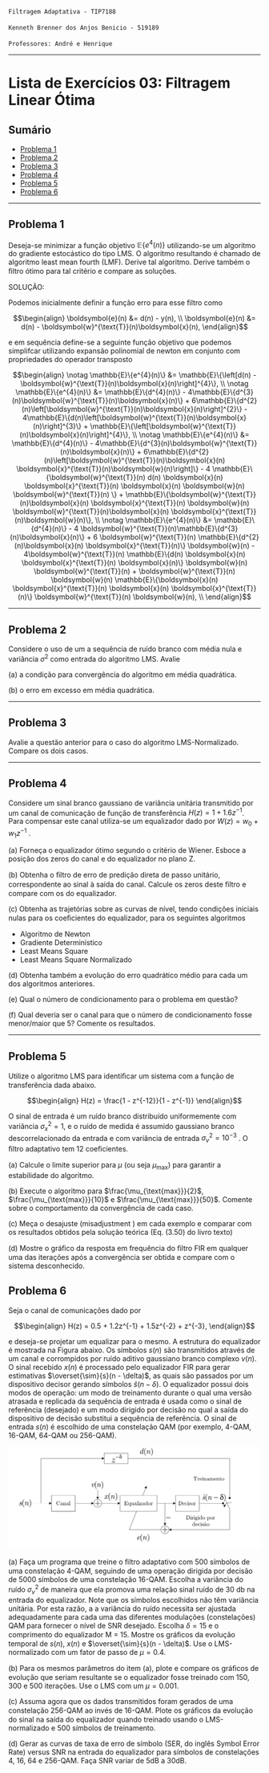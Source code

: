     Filtragem Adaptativa - TIP7188

    Kenneth Brenner dos Anjos Benicio - 519189

    Professores: André e Henrique
---

# Lista de Exercícios 03: Filtragem Linear Ótima <!-- omit in toc -->

## Sumário <!-- omit in toc -->
- [Problema 1](#problema-1)
- [Problema 2](#problema-2)
- [Problema 3](#problema-3)
- [Problema 4](#problema-4)
- [Problema 5](#problema-5)
- [Problema 6](#problema-6)

---
## Problema 1

Deseja-se minimizar a função objetivo $\mathbb{E}\{e^{4}(n)\}$ utilizando-se um algoritmo do gradiente estocástico do tipo LMS. O algoritmo resultando é chamado de algoritmo least mean
fourth (LMF). Derive tal algoritmo. Derive também o ﬁltro ótimo para tal critério e compare as soluções.

SOLUÇÃO:

Podemos inicialmente definir a função erro para esse filtro como

$$\begin{align}
    \boldsymbol{e}(n) &= d(n) - y(n), \\
    \boldsymbol{e}(n) &= d(n) - \boldsymbol{w}^{\text{T}}(n)\boldsymbol{x}(n), 
\end{align}$$

e em sequência define-se a seguinte função objetivo que podemos simplifcar utilizando expansão polinomial de newton em conjunto com propriedades do operador transposto

$$\begin{align}
    \notag \mathbb{E}\{e^{4}(n)\} &= \mathbb{E}\{\left[d(n) - \boldsymbol{w}^{\text{T}}(n)\boldsymbol{x}(n)\right]^{4}\}, \\
    \notag \mathbb{E}\{e^{4}(n)\} &= \mathbb{E}\{d^{4}(n)\} - 4\mathbb{E}\{d^{3}(n)\boldsymbol{w}^{\text{T}}(n)\boldsymbol{x}(n)\} + 6\mathbb{E}\{d^{2}(n)\left[\boldsymbol{w}^{\text{T}}(n)\boldsymbol{x}(n)\right]^{2}\} - 4\mathbb{E}\{d(n)\left[\boldsymbol{w}^{\text{T}}(n)\boldsymbol{x}(n)\right]^{3}\} + \mathbb{E}\{\left[\boldsymbol{w}^{\text{T}}(n)\boldsymbol{x}(n)\right]^{4}\}, \\
    \notag \mathbb{E}\{e^{4}(n)\} &= \mathbb{E}\{d^{4}(n)\} - 4\mathbb{E}\{d^{3}(n)\boldsymbol{w}^{\text{T}}(n)\boldsymbol{x}(n)\} + 6\mathbb{E}\{d^{2}(n)\left[\boldsymbol{w}^{\text{T}}(n)\boldsymbol{x}(n) \boldsymbol{x}^{\text{T}}(n)\boldsymbol{w}(n)\right]\} - 4 \mathbb{E}\{\boldsymbol{w}^{\text{T}}(n) d(n) \boldsymbol{x}(n) \boldsymbol{x}^{\text{T}}(n) \boldsymbol{x}(n) \boldsymbol{w}(n) \boldsymbol{w}^{\text{T}}(n) \} + \mathbb{E}\{\boldsymbol{w}^{\text{T}}(n)\boldsymbol{x}(n) \boldsymbol{x}^{\text{T}}(n) \boldsymbol{w}(n) \boldsymbol{w}^{\text{T}}(n)\boldsymbol{x}(n) \boldsymbol{x}^{\text{T}}(n)\boldsymbol{w}(n)\}, \\
    \notag \mathbb{E}\{e^{4}(n)\} &= \mathbb{E}\{d^{4}(n)\} - 4 \boldsymbol{w}^{\text{T}}(n)\mathbb{E}\{d^{3}(n)\boldsymbol{x}(n)\} + 6 \boldsymbol{w}^{\text{T}}(n) \mathbb{E}\{d^{2}(n)\boldsymbol{x}(n) \boldsymbol{x}^{\text{T}}(n)\} \boldsymbol{w}(n) - 4\boldsymbol{w}^{\text{T}}(n) \mathbb{E}\{d(n) \boldsymbol{x}(n) \boldsymbol{x}^{\text{T}}(n) \boldsymbol{x}(n)\} \boldsymbol{w}(n) \boldsymbol{w}^{\text{T}}(n) + \boldsymbol{w}^{\text{T}}(n) \boldsymbol{w}(n) \mathbb{E}\{\boldsymbol{x}(n) \boldsymbol{x}^{\text{T}}(n) \boldsymbol{x}(n) \boldsymbol{x}^{\text{T}}(n)\} \boldsymbol{w}^{\text{T}}(n) \boldsymbol{w}(n), \\
\end{align}$$

---
## Problema 2

Considere o uso de um a sequência de ruído branco com média nula e variância $\sigma^{2}$ como entrada do algoritmo LMS. Avalie

(a) a condição para convergência do algoritmo em média quadrática.

(b) o erro em excesso em média quadrática.

---
## Problema 3

Avalie a questão anterior para o caso do algoritmo LMS-Normalizado. Compare os dois casos.

---
## Problema 4

Considere um sinal branco gaussiano de variância unitária transmitido por um canal de comunicação de função de transferência $H(z) = 1 + 1.6z^{-1}$. Para compensar este
canal utiliza-se um equalizador dado por $W(z) = w_{0} + w_{1}z^{-1}$ .

(a) Forneça o equalizador ótimo segundo o critério de Wiener. Esboce a posição dos zeros do canal e do equalizador no plano Z.

(b) Obtenha o ﬁltro de erro de predição direta de passo unitário, correspondente ao sinal à saída do canal. Calcule os zeros deste ﬁltro e compare com os do equalizador.

(c) Obtenha as trajetórias sobre as curvas de nível, tendo condições iniciais nulas para os coeﬁcientes do equalizador, para os seguintes algoritmos

- Algoritmo de Newton
- Gradiente Determinístico
- Least Means Square
- Least Means Square Normalizado

(d) Obtenha também a evolução do erro quadrático médio para cada um dos algoritmos anteriores.

(e) Qual o número de condicionamento para o problema em questão?

(f) Qual deveria ser o canal para que o número de condicionamento fosse menor/maior que 5?
Comente os resultados.

---
## Problema 5

Utilize o algoritmo LMS para identiﬁcar um sistema com a função de transferência dada abaixo.

$$\begin{align}
    H(z) = \frac{1 - z^{-12}}{1 - z^{-1}}
\end{align}$$

O sinal de entrada é um ruído branco distribuído uniformemente com variância $\sigma^{2}_{x} = 1$, e o ruído de medida é assumido gaussiano branco descorrelacionado da entrada e com variância de entrada 
$\sigma^{2}_{v} = 10^{-3}$ . O ﬁltro adaptativo tem 12 coeﬁcientes.

(a) Calcule o limite superior para $\mu$ (ou seja $\mu_{\text{max}}$) para garantir a estabilidade do algoritmo.

(b) Execute o algoritmo para $\frac{\mu_{\text{max}}}{2}$, $\frac{\mu_{\text{max}}}{10}$ e $\frac{\mu_{\text{max}}}{50}$. Comente sobre o comportamento da convergência de cada caso.

(c) Meça o desajuste (misadjustment ) em cada exemplo e comparar com os resultados obtidos pela solução teórica (Eq. (3.50) do livro texto)

(d) Mostre o gráﬁco da resposta em frequência do ﬁltro FIR em qualquer uma das iterações após a convergência ser obtida e compare com o sistema desconhecido.

## Problema 6

Seja o canal de comunicações dado por

$$\begin{align}
    H(z) = 0.5 + 1.2z^{-1} + 1.5z^{-2} + z^{-3},
\end{align}$$

e deseja-se projetar um equalizar para o mesmo. A estrutura do equalizador é mostrada na Figura abaixo. Os símbolos $s(n)$ são transmitidos através de um canal e corrompidos por ruído aditivo
gaussiano branco complexo $v(n)$. O sinal recebido $x(n)$ é processado pelo equalizador FIR para gerar estimativas $\overset{\sim}{s}(n - \delta)$, as quais são passados por um dispositivo decisor gerando símbolos $\hat{s}(n − \delta)$. O equalizador possui dois modos de operação: um modo de treinamento durante o
qual uma versão atrasada e replicada da sequência de entrada é usada como o sinal de referência (desejado) e um modo dirigido por decisão no qual a saída do dispositivo de decisão substitui a
sequência de referência. O sinal de entrada $s(n)$ é escolhido de uma constelação QAM (por exemplo, 4-QAM, 16-QAM, 64-QAM ou 256-QAM).

<p align="center">
<img src="https://github.com/KennethBenicio/Msc-Filtragem-Adaptativa/blob/main/Imagens/equalizador_linear.png?raw=true" title="Superficie de Erro" width="512" />
</p>

(a) Faça um programa que treine o ﬁltro adaptativo com 500 símbolos de uma constelação 4-QAM, seguindo de uma operação dirigida por decisão de 5000 símbolos de uma constelação 16-QAM.
Escolha a variância do ruído $\sigma^{2}_{v}$ de maneira que ela promova uma relação sinal ruído de 30 db na entrada do equalizador. Note que os símbolos escolhidos não têm variância unitária. Por
esta razão, a a variância do ruído necessita ser ajustada adequadamente para cada uma das diferentes modulações (constelações) QAM para fornecer o nível de SNR desejado. Escolha
$\delta = 15$ e o comprimento do equalizador M = 15. Mostre os gráﬁcos da evolução temporal de $s(n)$, $x(n)$ e $\overset{\sim}{s}(n - \delta)$. Use o LMS-normalizado com um fator de passo de $\mu = 0.4$.

(b) Para os mesmos parâmetros do item (a), plote e compare os gráﬁcos de evolução que seriam resultante se o equalizador fosse treinado com 150, 300 e 500 iterações. Use o LMS com um
$\mu = 0.001$.

(c) Assuma agora que os dados transmitidos foram gerados de uma constelação 256-QAM ao invés de 16-QAM. Plote os gráﬁcos da evolução do sinal na saída do equalizador quando treinado
usando o LMS-normalizado e 500 símbolos de treinamento.

(d) Gerar as curvas de taxa de erro de símbolo (SER, do inglês Symbol Error Rate) versus SNR na entrada do equalizador para símbolos de constelações 4, 16, 64 e 256-QAM. Faça SNR variar
de 5dB a 30dB.